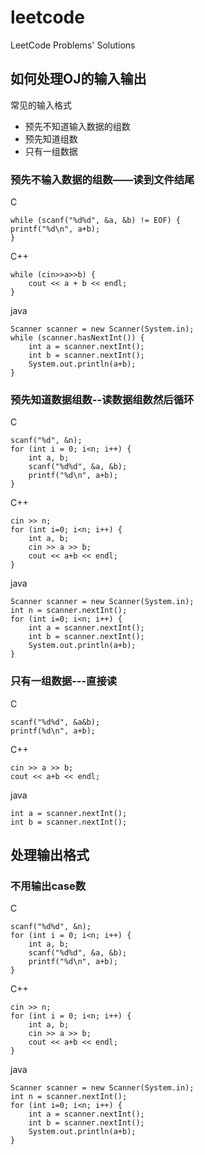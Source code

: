 # leetcode
LeetCode Problems' Solutions
## 如何处理OJ的输入输出
常见的输入格式
- 预先不知道输入数据的组数
- 预先知道组数
- 只有一组数据

### 预先不输入数据的组数——读到文件结尾
C
```
while (scanf("%d%d", &a, &b) != EOF) {
printf("%d\n", a+b);
}
```
C++
```
while (cin>>a>>b) {
	cout << a + b << endl;
}
```
java
```
Scanner scanner = new Scanner(System.in);
while (scanner.hasNextInt()) {
	int a = scanner.nextInt();
	int b = scanner.nextInt();
	System.out.println(a+b);
}
```

### 预先知道数据组数--读数据组数然后循环
C
```
scanf("%d", &n);
for (int i = 0; i<n; i++) {
	int a, b;
	scanf("%d%d", &a, &b);
	printf("%d\n", a+b);
}
```
C++
```
cin >> n;
for (int i=0; i<n; i++) {
	int a, b;
	cin >> a >> b;
	cout << a+b << endl;
}
```
java
```
Scanner scanner = new Scanner(System.in);
int n = scanner.nextInt();
for (int i=0; i<n; i++) {
	int a = scanner.nextInt();
	int b = scanner.nextInt();
	System.out.println(a+b);
}
```

### 只有一组数据---直接读
C
```
scanf("%d%d", &a&b);
printf(%d\n", a+b);
```
C++
```
cin >> a >> b;
cout << a+b << endl;
```
java
```
int a = scanner.nextInt();
int b = scanner.nextInt();
```

## 处理输出格式

### 不用输出case数
C
```
scanf("%d%d", &n);
for (int i = 0; i<n; i++) {
	int a, b;
	scanf("%d%d", &a, &b);
	printf("%d\n", a+b);
}
```
C++
```
cin >> n;
for (int i = 0; i<n; i++) {
	int a, b;
	cin >> a >> b;
	cout << a+b << endl;
}
```
java
```
Scanner scanner = new Scanner(System.in);
int n = scanner.nextInt();
for (int i=0; i<n; i++) {
	int a = scanner.nextInt();
	int b = scanner.nextInt();
	System.out.println(a+b);
}
```
